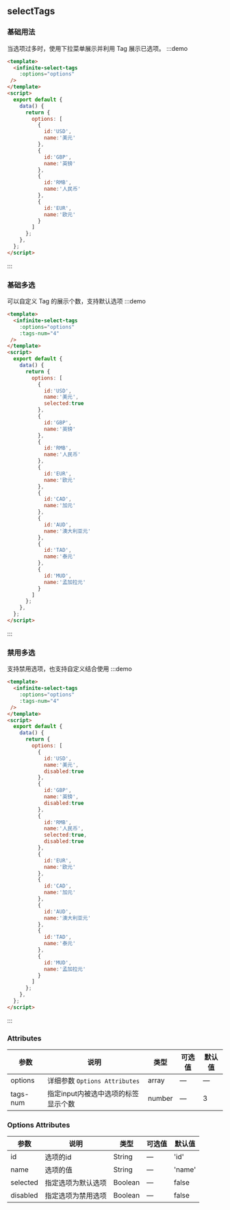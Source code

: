 ## selectTags

### 基础用法

当选项过多时，使用下拉菜单展示并利用 Tag 展示已选项。
:::demo

```html
<template>
  <infinite-select-tags
    :options="options"
 />
</template>
<script>
  export default {
    data() {
      return {
        options: [
          {
            id:'USD',
            name:'美元'
          },
          {
            id:'GBP',
            name:'英镑'
          },
          {
            id:'RMB',
            name:'人民币'
          },          
          {
            id:'EUR',
            name:'欧元'
          }
        ]
      };
    },
  };
</script>
```
:::


### 基础多选

可以自定义 Tag 的展示个数，支持默认选项
:::demo

```html
<template>
  <infinite-select-tags
    :options="options"
    :tags-num="4"
 />
</template>
<script>
  export default {
    data() {
      return {
        options: [
          {
            id:'USD',
            name:'美元',
            selected:true
          },
          {
            id:'GBP',
            name:'英镑'
          },
          {
            id:'RMB',
            name:'人民币'
          },          
          {
            id:'EUR',
            name:'欧元'
          },
          {
            id:'CAD',
            name:'加元'
          },
          {
            id:'AUD',
            name:'澳大利亚元'
          },
          {
            id:'TAD',
            name:'泰元'
          },
          {
            id:'MUD',
            name:'孟加拉元'
          }
        ]
      };
    },
  };
</script>
```
:::

### 禁用多选

支持禁用选项，也支持自定义结合使用
:::demo

```html
<template>
  <infinite-select-tags
    :options="options"
    :tags-num="4"
 />
</template>
<script>
  export default {
    data() {
      return {
        options: [
          {
            id:'USD',
            name:'美元',
            disabled:true
          },
          {
            id:'GBP',
            name:'英镑',
            disabled:true
          },
          {
            id:'RMB',
            name:'人民币',
            selected:true,
            disabled:true
          },          
          {
            id:'EUR',
            name:'欧元'
          },
          {
            id:'CAD',
            name:'加元'
          },
          {
            id:'AUD',
            name:'澳大利亚元'
          },
          {
            id:'TAD',
            name:'泰元'
          },
          {
            id:'MUD',
            name:'孟加拉元'
          }
        ]
      };
    },
  };
</script>
```
:::


### Attributes

| 参数     | 说明                            | 类型    | 可选值                                             | 默认值 |
| -------- | -----------------------------| ------- | -------------------------------------------------- | ------ |
| options  | 详细参数 `Options Attributes` | array  | —                                                   | —      |
| tags-num | 指定input内被选中选项的标签显示个数| number | —                                        | 3     |

### Options Attributes

| 参数     | 说明                                   | 类型   | 可选值 | 默认值     |
| -------- | -------------------------------------- | ------ | ------ | ---------- |
| id    | 选项的id    | String | —      | 'id'    |
| name    | 选项的值    | String | —      | 'name'    |
| selected | 指定选项为默认选项 | Boolean | —      | false |
| disabled | 指定选项为禁用选项   | Boolean | —      | false |